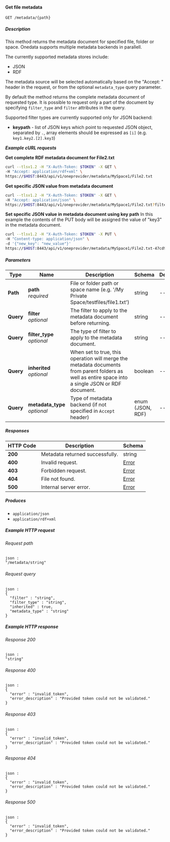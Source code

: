 
<a name="get_file_metadata"></a>
#### Get file metadata
```
GET /metadata/{path}
```


##### Description
This method returns the metadata document for specified file, folder or space. Onedata supports multiple metadata backends in parallell.

The currently supported metadata stores include:
 * JSON
 * RDF

The metadata source will be selected automatically based on the "Accept: " header in the request, or from the optional `metadata_type` query parameter.

By default the method returns the complete metadata document of requested type. It is possible to request only a part of the document by specifying `filter_type` and `filter` attributes in the query.

Supported filter types are currently supported only for JSON backend:
  * **keypath** - list of JSON keys which point to requested JSON object, separated by `.`, array elements should be expressed as `[i]` (e.g. `key1.key2.[2].key3`)


***Example cURL requests***

**Get complete RDF metadata document for File2.txt**
```bash
curl --tlsv1.2 -H "X-Auth-Token: $TOKEN" -X GET \
-H "Accept: application/rdf+xml" \
https://$HOST:8443/api/v1/oneprovider/metadata/MySpace1/File2.txt
```

**Get specific JSON value from metadata document**
```bash
curl --tlsv1.2 -H "X-Auth-Token: $TOKEN" -X GET \
-H "Accept: application/json" \
https://$HOST:8443/api/v1/oneprovider/metadata/MySpace1/File2.txt?filter_type=keypath&filter=key1.key2.[2].key3
```    

**Set specific JSON value in metadata document using key path**
In this example the contents of the PUT body will be assigned the 
value of "key3" in the metadata document.

```bash
curl --tlsv1.2 -H "X-Auth-Token: $TOKEN" -X PUT \
-H "Content-type: application/json" \
-d '{"new_key": "new_value"}'
https://$HOST:8443/api/v1/oneprovider/metadata/MySpace1/File2.txt-47cd969280a2?filter_type=keypath&filter=key1.key2.[2].key3
```


##### Parameters

|Type|Name|Description|Schema|Default|
|---|---|---|---|---|
|**Path**|**path**  <br>*required*|File or folder path or space name (e.g. '/My Private Space/testfiles/file1.txt')|string|--|
|**Query**|**filter**  <br>*optional*|The filter to apply to the metadata document before returning.|string|--|
|**Query**|**filter_type**  <br>*optional*|The type of filter to apply to the metadata document.|string|--|
|**Query**|**inherited**  <br>*optional*|When set to true, this operation will merge the metadata documents from  parent folders as well as entire space into a single JSON or RDF document.|boolean|--|
|**Query**|**metadata_type**  <br>*optional*|Type of metadata backend (if not specified in `Accept` header)|enum (JSON, RDF)|--|


##### Responses

|HTTP Code|Description|Schema|
|---|---|---|
|**200**|Metadata returned successfully.|string|
|**400**|Invalid request.|[Error](../definitions/Error.md#error)|
|**403**|Forbidden request.|[Error](../definitions/Error.md#error)|
|**404**|File not found.|[Error](../definitions/Error.md#error)|
|**500**|Internal server error.|[Error](../definitions/Error.md#error)|


##### Produces

* `application/json`
* `application/rdf+xml`


##### Example HTTP request

###### Request path
```
json :
"/metadata/string"
```


###### Request query
```
json :
{
  "filter" : "string",
  "filter_type" : "string",
  "inherited" : true,
  "metadata_type" : "string"
}
```


##### Example HTTP response

###### Response 200
```
json :
"string"
```


###### Response 400
```
json :
{
  "error" : "invalid_token",
  "error_description" : "Provided token could not be validated."
}
```


###### Response 403
```
json :
{
  "error" : "invalid_token",
  "error_description" : "Provided token could not be validated."
}
```


###### Response 404
```
json :
{
  "error" : "invalid_token",
  "error_description" : "Provided token could not be validated."
}
```


###### Response 500
```
json :
{
  "error" : "invalid_token",
  "error_description" : "Provided token could not be validated."
}
```



